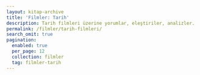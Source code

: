 ```yaml
---
layout: kitap-archive
title: 'Filmler: Tarih'
description: Tarih filmleri üzerine yorumlar, eleştiriler, analizler.
permalink: /filmler/tarih-filmleri/
search_omit: true
pagination: 
  enabled: true
  per_page: 12
  collection: filmler
  tag: filmler-tarih
---
```


